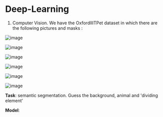# Deep-Learning


1. Computer Vision. We have the OxfordIIITPet dataset in which there are the following pictures and masks : 

![image](https://user-images.githubusercontent.com/84929000/215315718-3692faba-c4a2-48ba-b519-58ae9a623bd5.png)

![image](https://user-images.githubusercontent.com/84929000/215315902-c9b5fa6b-4ac6-447a-a508-598e5c465cc2.png)


![image](https://user-images.githubusercontent.com/84929000/215315750-41baf247-7d05-4da4-b821-bd1970bd6496.png)

![image](https://user-images.githubusercontent.com/84929000/215315910-80775187-e2c6-4e2f-8d7e-047683519c4f.png)


![image](https://user-images.githubusercontent.com/84929000/215315836-51c8fa6f-ab34-4317-8e2a-f028e45a0dc2.png)

![image](https://user-images.githubusercontent.com/84929000/215315923-5046b5b5-ac82-41c9-8296-a5f2e4b5d8ba.png)

**Task**: semantic segmentation. Guess the background, animal and 'dividing element'

**Model**: 
